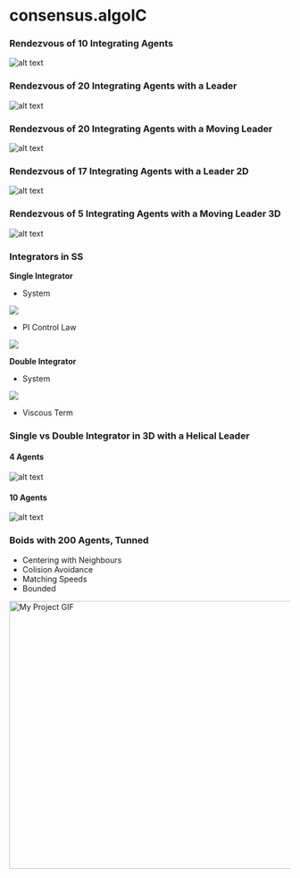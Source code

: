 # consensus.algoIC

### Rendezvous of 10 Integrating Agents
![alt text](https://github.com/marcotulio956/consensus.algoIC/blob/master/img/rzvs-1d_10agents.png)

### Rendezvous of 20 Integrating Agents with a Leader
![alt text](https://github.com/marcotulio956/consensus.algoIC/blob/master/img/rzvs_leader-1d_20agents.png)

### Rendezvous of 20 Integrating Agents with a Moving Leader
![alt text](https://github.com/marcotulio956/consensus.algoIC/blob/master/img/rzvs_sin_leader-1d_20agents.png)

### Rendezvous of 17 Integrating Agents with a Leader 2D
![alt text](https://github.com/marcotulio956/consensus.algoIC/blob/master/img/rzvs_leader-2d_17agents.png)

### Rendezvous of 5 Integrating Agents with a Moving Leader 3D
![alt text](https://github.com/marcotulio956/consensus.algoIC/blob/master/img/rzvs_circular_leader-3d_5agents.png)

### Integrators in SS
**Single Integrator**
  - System 
<img src="https://latex.codecogs.com/svg.image?x'(t)=u(t)\\x(t)=\int&space;u(t)&space;\\x_1=x,x_2=x'&space;\\x'_1=x_2,x'_2=u(t)&space;\\"/> 
       
  - PI Control Law
<img src="https://latex.codecogs.com/svg.image?u_k(t)=E_P&space;&plus;&space;E_I(t),\quad&space;k=[2,n]\\E_P=K_p\sum^n_{i=1}w_{i,0}.e_{i,0}=K_p\sum^n_{i=1}w_{i,0}(x_i-x_0)\\E_I(t)=K_i\sum_{i=-\infty}^t\sum^n_{i=1}&space;w_{i,0}.e_{i,0}(t)=K_i\sum_{i=-\infty}^t\sum^n_{i=1}&space;w_{i,0}.(x_i(t)-x_0(t))\\&space;"/> 
        
**Double Integrator**
  - System
<img src="https://latex.codecogs.com/svg.image?x''(t)=u(t)&space;\\x(t)=\int\int&space;u(t)&space;\\x_1=x,&space;x_2=x'\\x_1'=x_2,x_2'=u(t)&space;"/> 

  - Viscous Term
  

### Single vs Double Integrator in 3D with a Helical Leader
#### 4 Agents
![alt text](https://github.com/marcotulio956/consensus.algoIC/blob/master/img/rzvs_ia_vs_dia_4agents.png)
#### 10 Agents
![alt text](https://github.com/marcotulio956/consensus.algoIC/blob/master/img/rzvs_ia_vs_dia_10agents.png)


### Boids with 200 Agents, Tunned
- Centering with Neighbours
- Colision Avoidance
- Matching Speeds
- Bounded

<img src="https://github.com/marcotulio956/consensus.algoIC/blob/master/img/boids_tunned_200agents.gif" alt="My Project GIF" width="640" height="480">
